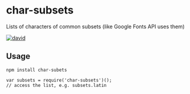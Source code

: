 # char-subsets
Lists of characters of common subsets (like Google Fonts API uses them)

[![david](https://david-dm.org/strarsis/char-subsets.svg)](https://david-dm.org/strarsis/char-subsets)

Usage
-----
````
npm install char-subets
````
````
var subsets = require('char-subsets')();
// access the list, e.g. subsets.latin
````
